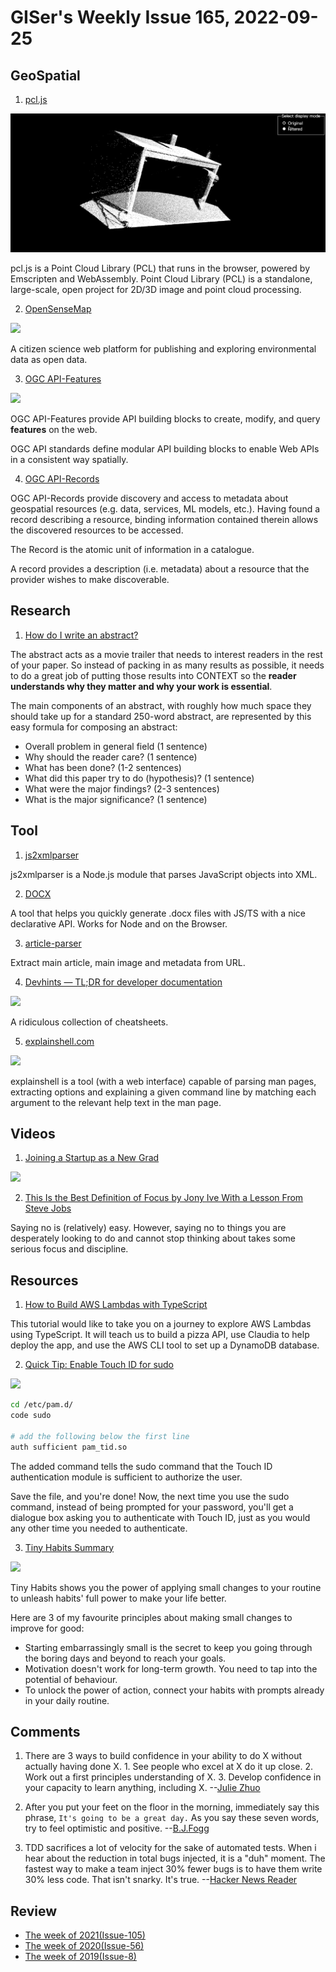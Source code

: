 # GISer's Weekly Issue 165, 2022-09-25

## GeoSpatial

1. [pcl.js](https://github.com/luoxuhai/pcl.js)

![](https://github.com/luoxuhai/pcl.js/raw/master/website/static/img/examples/StatisticalOutlierRemoval.gif)

pcl.js is a Point Cloud Library (PCL) that runs in the browser, powered by Emscripten and WebAssembly. Point Cloud Library (PCL) is a standalone, large-scale, open project for 2D/3D image and point cloud processing.

2. [OpenSenseMap](https://opensensemap.org/)

![](https://itg-dah.info/images/img_inf10/Felder/opensensemap.jpg)

A citizen science web platform for publishing and exploring environmental data as open data.

3. [OGC API-Features](https://www.ogc.org/standards/ogcapi-features)

![](https://ogcapi.ogc.org/img/videos/APIDays_thumb.jpeg)

OGC API-Features provide API building blocks to create, modify, and query **features** on the web.

OGC API standards define modular API building blocks to enable Web APIs in a consistent way spatially.

4. [OGC API-Records](https://ogcapi.ogc.org/records/)

OGC API-Records provide discovery and access to metadata about geospatial resources (e.g. data, services, ML models, etc.). Having found a record describing a resource, binding information contained therein allows the discovered resources to be accessed.

The Record is the atomic unit of information in a catalogue.

A record provides a description (i.e. metadata) about a resource that the provider wishes to make discoverable.

## Research

1. [How do I write an abstract?](https://www.quora.com/What-information-do-you-expect-to-write-in-your-abstract)

The abstract acts as a movie trailer that needs to interest readers in the rest of your paper. So instead of packing in as many results as possible, it needs to do a great job of putting those results into CONTEXT so the **reader understands why they matter and why your work is essential**.

The main components of an abstract, with roughly how much space they should take up for a standard 250-word abstract, are represented by this easy formula for composing an abstract:

- Overall problem in general field (1 sentence)
- Why should the reader care? (1 sentence)
- What has been done? (1-2 sentences)
- What did this paper try to do (hypothesis)? (1 sentence)
- What were the major findings? (2-3 sentences)
- What is the major significance? (1 sentence)

## Tool

1. [js2xmlparser](https://github.com/michaelkourlas/node-js2xmlparser)

js2xmlparser is a Node.js module that parses JavaScript objects into XML.

2. [DOCX](https://github.com/dolanmiu/docx)

A tool that helps you quickly generate .docx files with JS/TS with a nice declarative API. Works for Node and on the Browser.

3. [article-parser](https://github.com/ndaidong/article-parser)

Extract main article, main image and metadata from URL.

4. [Devhints — TL;DR for developer documentation](https://devhints.io/)

![](https://github.com/rstacruz/cheatsheets/raw/master/_docs/images/screenshot.png)

A ridiculous collection of cheatsheets.

5. [explainshell.com](https://explainshell.com/)

![](https://cdn.jsdelivr.net/gh/bestxtools/weekly-cn@main/images/2022-09-22-10-44-02.png)

explainshell is a tool (with a web interface) capable of parsing man pages, extracting options and explaining a given command line by matching each argument to the relevant help text in the man page.

## Videos

1. [Joining a Startup as a New Grad](https://twitter.com/andykreed/status/1569042942807142400)

![](https://twitter.com/pic/ext_tw_video_thumb%2F1568363925678202880%2Fpu%2Fimg%2FQ9-WiWvwD_NrwNds.jpg%3Fname%3Dsmall)

2. [This Is the Best Definition of Focus by Jony Ive With a Lesson From Steve Jobs](https://twitter.com/ValaAfshar/status/1571894395670069249)

Saying no is (relatively) easy. However, saying no to things you are desperately looking to do and cannot stop thinking about takes some serious focus and discipline.

## Resources

1. [How to Build AWS Lambdas with TypeScript](https://blog.appsignal.com/2022/09/21/how-to-build-aws-lambdas-with-typescript)

This tutorial would like to take you on a journey to explore AWS Lambdas using TypeScript. It will teach us to build a pizza API, use Claudia to help deploy the app, and use the AWS CLI tool to set up a DynamoDB database.

2. [Quick Tip: Enable Touch ID for sudo](https://sixcolors.com/post/2020/11/quick-tip-enable-touch-id-for-sudo/)

![](https://i0.wp.com/sixcolors.com/wp-content/uploads/2020/11/sudo-touchid.png?ssl=1)

```zsh
cd /etc/pam.d/
code sudo

# add the following below the first line
auth sufficient pam_tid.so
```

The added command tells the sudo command that the Touch ID authentication module is sufficient to authorize the user.

Save the file, and you're done! Now, the next time you use the sudo command, instead of being prompted for your password, you'll get a dialogue box asking you to authenticate with Touch ID, just as you would any other time you needed to authenticate.

3. [Tiny Habits Summary](https://fourminutebooks.com/tiny-habits-summary/)

![](https://fourminutebooks.com/wp-content/uploads/2020/03/tiny-habits-summary-768x384.png)

Tiny Habits shows you the power of applying small changes to your routine to unleash habits' full power to make your life better.

Here are 3 of my favourite principles about making small changes to improve for good:

- Starting embarrassingly small is the secret to keep you going through the boring days and beyond to reach your goals.
- Motivation doesn't work for long-term growth. You need to tap into the potential of behaviour.
- To unlock the power of action, connect your habits with prompts already in your daily routine.

## Comments

1. There are 3 ways to build confidence in your ability to do X without actually having done X. 1. See people who excel at X do it up close. 2. Work out a first principles understanding of X. 3. Develop confidence in your capacity to learn anything, including X.
   --[Julie Zhuo](https://twitter.com/joulee/status/1573082826282389504#m)

2. After you put your feet on the floor in the morning, immediately say this phrase, `It's going to be a great day.` As you say these seven words, try to feel optimistic and positive.
   --[B.J.Fogg](https://fourminutebooks.com/tiny-habits-summary/)

3. TDD sacrifices a lot of velocity for the sake of automated tests. When i hear about the reduction in total bugs injected, it is a "duh" moment. The fastest way to make a team inject 30% fewer bugs is to have them write 30% less code. That isn't snarky. It's true.
   --[Hacker News Reader](https://news.ycombinator.com/item?id=12924173)

## Review

- [The week of 2021(Issue-105)](https://github.com/lkcozy/weekly/blob/master/docs/2021/issue-105.md)
- [The week of 2020(Issue-56)](https://github.com/lkcozy/weekly/blob/master/docs/2020/issue-56.md)
- [The week of 2019(Issue-8)](https://github.com/lkcozy/weekly/blob/master/docs/2019/issue-8.md)
